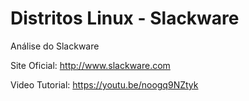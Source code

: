 # Distritos Linux - Slackware
Análise do Slackware

Site Oficial:
http://www.slackware.com

Video Tutorial:
https://youtu.be/noogq9NZtyk

